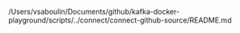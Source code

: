 /Users/vsaboulin/Documents/github/kafka-docker-playground/scripts/../connect/connect-github-source/README.md